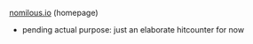 
[nomilous.io](http://nomilous.io/) (homepage)

* pending actual purpose: just an elaborate hitcounter for now




